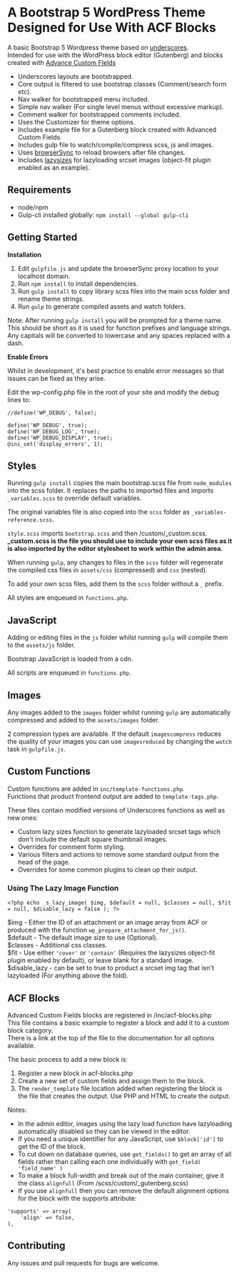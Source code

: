 A Bootstrap 5 WordPress Theme Designed for Use With ACF Blocks
===

A basic Bootstrap 5 Wordpress theme based on [underscores](https://underscores.me/).  
Intended for use with the WordPress block editor (Gutenberg) and blocks created with [Advance Custom FIelds](https://www.advancedcustomfields.com/)

- Underscores layouts are bootstrapped.
- Core output is filtered to use bootstrap classes (Comment/search form etc).
- Nav walker for bootstrapped menu included.
- Simple nav walker (For single level menus without excessive markup).
- Comment walker for bootstrapped comments included.
- Uses the Customizer for theme options.
- Includes example file for a Gutenberg block created with Advanced Custom Fields.
- Includes gulp file to watch/compile/compress scss, js and images.
- Uses [browserSync](https://browsersync.io/) to reload browsers after file changes.
- Includes [lazysizes](https://github.com/aFarkas/lazysizes) for lazyloading srcset images (object-fit plugin enabled as an example).

## Requirements

 - node/npm
 - Gulp-cli installed globally: `npm install --global gulp-cli`
 

Getting Started
---------------

**Installation**

1. Edit `gulpfile.js` and update the browserSync proxy location to your localhost domain.
2. Run `npm install` to install dependencies.
3. Run `gulp install` to copy library scss files into the main scss folder and rename theme strings.
4. Run `gulp` to generate compiled assets and watch folders.

Note: After running `gulp install` you will be prompted for a theme name. This should be short as it is used for function prefixes and language strings.  
Any capitals will be converted to lowercase and any spaces replaced with a dash.

**Enable Errors**

Whilst in development, it's best practice to enable error messages so that issues can be fixed as they arise.

Edit the wp-config.php file in the root of your site and modify the debug lines to:


    //define('WP_DEBUG', false);
    
    define('WP_DEBUG', true);
    define('WP_DEBUG_LOG', true);
    define('WP_DEBUG_DISPLAY', true);
    @ini_set('display_errors', 1);


## Styles

Running `gulp install` copies the main bootstrap.scss file from `node_modules` into the scss folder. It replaces the paths to imported files and imports `_variables.scss` to override default variables.

The original variables file is also copied into the `scss` folder as `_variables-reference.scss`.

`style.scss` imports `bootstrap.scss` and then /custom/_custom.scss. **_custom.scss is the file you should use to include your own scss files as it is also imported by the editor stylesheet to work within the admin area.**

When running `gulp`, any changes to files in the `scss` folder will regenerate the compiled css files in `assets/css` (compressed) and `css` (nested).

To add your own scss files, add them to the `scss` folder without a `_` prefix.

All styles are enqueued in `functions.php`.

## JavaScript

Adding or editing files in the `js` folder whilst running `gulp` will compile them to the `assets/js` folder.

Bootstrap JavaScript is loaded from a cdn.

All scripts are enqueued in `functions.php`.

## Images

Any images added to the `images` folder whilst running `gulp` are automatically compressed and added to the `assets/images` folder.

2 compression types are available. If the default `imagescompress` reduces the quality of your images you can use `imagesreduced` by changing the `watch` task in `gulpfile.js`.

## Custom Functions

Custom functions are added in `inc/template-functions.php`.  
Functions that product frontend output are added to `template-tags.php`.

These files contain modified versions of Underscores functions as well as new ones:

- Custom lazy sizes function to generate lazyloaded srcset tags which don't include the default square thumbnail images.
- Overrides for comment form styling.
- Various filters and actions to remove some standard output from the head of the page.
- Overrides for some common plugins to clean up their output.

### Using The Lazy Image Function

`<?php echo _s_lazy_image( $img, $default = null, $classes = null, $fit = null, $disable_lazy = false ); ?>`

$img - Either the ID of an attachment or an image array from ACF or produced with the function `wp_prepare_attachment_for_js()`.  
$default - The default image size to use (Optional).  
$classes - Additional css classes.  
$fit - Use either `'cover'` or `'contain'` (Requires the lazysizes object-fit plugin enabled by default), or leave blank for a standard image.
$disable_lazy - can be set to true to product a srcset img tag that isn't lazyloaded (For anything above the fold).

## ACF Blocks

Advanced Custom Fields blocks are registered in /inc/acf-blocks.php  
This file contains a basic example to register a block and add it to a custom block category.  
There is a link at the top of the file to the documentation for all options available.

The basic process to add a new block is:

1. Register a new block in acf-blocks.php
2. Create a new set of custom fields and assign them to the block.
3. The `render_template` file location added when registering the block is the file that creates the output. Use PHP and HTML to create the output.

Notes: 

- In the admin editor, images using the lazy load function have lazyloading automatically disabled so they can be viewed in the editor.
- If you need a unique identifier for any JavaScript, use `$block['id']` to get the ID of the block.
- To cut down on database queries, use `get_fields()`  to get an array of all fields rather than calling each one individually with `get_field( 'field_name' )`
- To make a block full-width and break out of the main container, give it the class `alignfull` (From /scss/custom/_gutenberg.scss)
- If you use `alignfull` then you can remove the default alignment options for the block with the supports attribute:

```
'supports' => array(
    'align' => false,
),
```

## Contributing

Any issues and pull requests for bugs are welcome.
